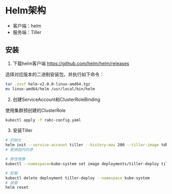 # Helm架构
- 客户端：helm
- 服务端：Tiller

## 安装
1. 下载helm客户端 
https://github.com/helm/helm/releases

选择对应版本的二进制安装包，并执行如下命令：

```bash
tar -zxvf helm-v2.0.0-linux-amd64.tgz
mv linux-amd64/helm /usr/local/bin/helm
```

2. 创建ServiceAccount和ClusterRoleBinding

使用集群预创建的ClusterRole <cluster-admin>

```bash
kubectl apply -f rabc-config.yaml
```

3. 安装Tiller

```bash
# 初始化
helm init --service-account tiller --history-max 200 --tiller-image tdh524-01:5000/transwarp/tiller:v2.14.0 --stable-repo-url https://kubernetes.oss-cn-hangzhou.aliyuncs.com/charts
# 更换国内的源

# 修改镜像
kubectl --namespace=kube-system set image deployments/tiller-deploy tiller=tdh524-01:5000/transwarp/tiller:v2.14.0

# 卸载
kubectl delete deployment tiller-deploy --namespace kube-system
# 或者
helm reset
```